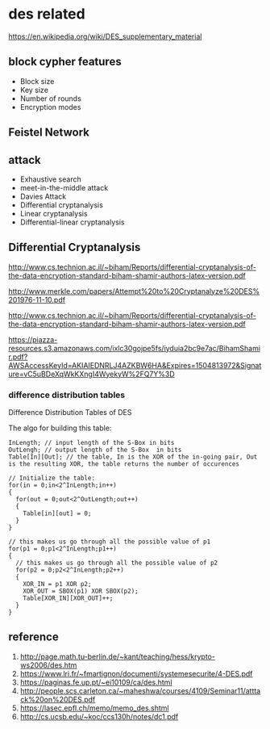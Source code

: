 # des related

https://en.wikipedia.org/wiki/DES_supplementary_material

## block cypher features

* Block size
* Key size
* Number of rounds
* Encryption modes

## Feistel Network

## attack

* Exhaustive search
* meet-in-the-middle attack
* Davies Attack
* Differential cryptanalysis
* Linear cryptanalysis
* Differential-linear cryptanalysis

## Differential Cryptanalysis

http://www.cs.technion.ac.il/~biham/Reports/differential-cryptanalysis-of-the-data-encryption-standard-biham-shamir-authors-latex-version.pdf

http://www.merkle.com/papers/Attempt%20to%20Cryptanalyze%20DES%201976-11-10.pdf

http://www.cs.technion.ac.il/~biham/Reports/differential-cryptanalysis-of-the-data-encryption-standard-biham-shamir-authors-latex-version.pdf

https://piazza-resources.s3.amazonaws.com/ixlc30gojpe5fs/iyduia2bc9e7ac/BihamShamir.pdf?AWSAccessKeyId=AKIAIEDNRLJ4AZKBW6HA&Expires=1504813972&Signature=vC5uBDeXqWkKXngI4WyekyW%2FQ7Y%3D

### difference distribution tables

Difference Distribution Tables of DES

The algo for building this table:

```
InLength; // input length of the S-Box in bits
OutLengh; // output length of the S-Box  in bits
Table[In][Out]; // the table, In is the XOR of the in-going pair, Out is the resulting XOR, the table returns the number of occurences

// Initialize the table:
for(in = 0;in<2^InLength;in++) 
{
  for(out = 0;out<2^OutLength;out++)
  {
    Table[in][out] = 0;
  }
}

// this makes us go through all the possible value of p1
for(p1 = 0;p1<2^InLength;p1++) 
{
  // this makes us go through all the possible value of p2
  for(p2 = 0;p2<2^InLength;p2++)
  {
    XOR_IN = p1 XOR p2;
    XOR_OUT = SBOX(p1) XOR SBOX(p2);
    Table[XOR_IN][XOR_OUT]++;
  }
} 
```

## reference
1. http://page.math.tu-berlin.de/~kant/teaching/hess/krypto-ws2006/des.htm
2. https://www.lri.fr/~fmartignon/documenti/systemesecurite/4-DES.pdf
3. https://paginas.fe.up.pt/~ei10109/ca/des.html
4. http://people.scs.carleton.ca/~maheshwa/courses/4109/Seminar11/atttack%20on%20DES.pdf
5. https://lasec.epfl.ch/memo/memo_des.shtml
6. http://cs.ucsb.edu/~koc/ccs130h/notes/dc1.pdf
